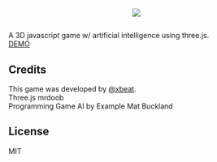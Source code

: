 # <p align="center"><a href="https://xbe.at"><img src="https://xbe.at/img/LogoXbeatLinear.svg"></a></p>

A 3D javascript game w/ artificial intelligence using three.js.<br>
<a href="https://xbe.at" target="_blank">DEMO</a>

## Credits

This game was developed by [@xbeat](https://github.com/xbeat).<br>
Three.js mrdoob<br>
Programming Game AI by Example Mat Buckland<br>

## License

MIT
